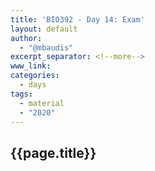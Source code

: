 ```yaml
---
title: 'BIO392 - Day 14: Exam'
layout: default
author:
  - "@mbaudis"
excerpt_separator: <!--more-->
www_link:
categories:
  - days
tags:
  - material
  - "2020"
---
```


## {{page.title}}

<!--more-->
